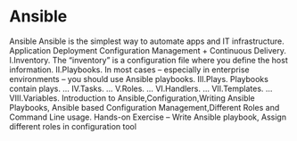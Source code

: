 # Ansible
Ansible  Ansible is the simplest way to automate apps and IT infrastructure. Application Deployment Configuration Management + Continuous Delivery. I.Inventory. The “inventory” is a configuration file where you define the host information. II.Playbooks. In most cases – especially in enterprise environments – you should use Ansible playbooks. III.Plays. Playbooks contain plays. … IV.Tasks. … V.Roles. … VI.Handlers. … VII.Templates. … VIII.Variables.  Introduction to Ansible,Configuration,Writing Ansible Playbooks, Ansible based Configuration Management,Different Roles and Command Line usage.  Hands-on Exercise – Write Ansible playbook, Assign different roles in configuration tool
